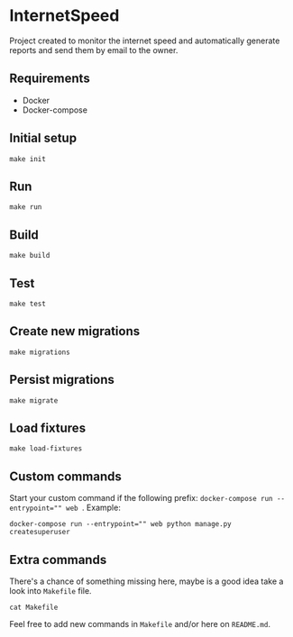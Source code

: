 # InternetSpeed
Project created to monitor the internet speed and automatically generate reports and send them by email to the owner.

## Requirements
- Docker
- Docker-compose

## Initial setup
```shell
make init
```

## Run
```shell
make run
```

## Build
```shell
make build
```


## Test
```shell
make test
```

## Create new migrations
```shell
make migrations
```

## Persist migrations
```shell
make migrate
```

## Load fixtures
```shell
make load-fixtures
```

## Custom commands
Start your custom command if the following prefix: `docker-compose run --entrypoint="" web `.
Example:
```shell
docker-compose run --entrypoint="" web python manage.py createsuperuser
```

## Extra commands
There's a chance of something missing here, maybe is a good idea take a look into `Makefile` file.
```shell
cat Makefile
```
Feel free to add new commands in `Makefile` and/or here on `README.md`.
